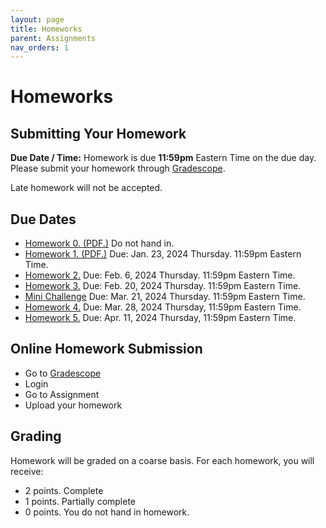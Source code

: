 ```yaml
---
layout: page
title: Homeworks
parent: Assignments
nav_orders: 1
---
```

# Homeworks 

## Submitting Your Homework  
**Due Date / Time:** Homework is due **11:59pm** Eastern Time on the due day. Please submit your homework through [Gradescope](https://www.gradescope.com/courses/689395).

Late homework will not be accepted.

## Due Dates
- [Homework 0. (PDF.)](hw0.pdf) Do not hand in.
- [Homework 1. (PDF.)]() Due: Jan. 23, 2024 Thursday. 11:59pm Eastern Time. 
- [Homework 2.]() Due: Feb. 6, 2024 Thursday. 11:59pm Eastern Time. 
- [Homework 3.]() Due: Feb. 20, 2024 Thursday. 11:59pm Eastern Time. 
- [Mini Challenge]() Due: Mar. 21, 2024 Thursday. 11:59pm Eastern Time. 
- [Homework 4.]() Due: Mar. 28, 2024 Thursday, 11:59pm Eastern Time. 
- [Homework 5.]() Due: Apr. 11, 2024 Thursday, 11:59pm Eastern Time.

## Online Homework Submission
- Go to [Gradescope](https://www.gradescope.com/courses/689395)
- Login
- Go to Assignment
- Upload your homework

## Grading
Homework will be graded on a coarse basis. For each homework, you will receive:
- 2 points. Complete
- 1 points. Partially complete
- 0 points. You do not hand in homework.